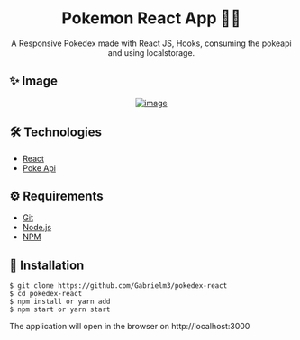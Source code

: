 # <div align="center"> Pokemon React App 👨‍💻</div>
<p align="center">A Responsive Pokedex made with React JS, Hooks,  consuming the pokeapi and using localstorage.</p>

## ✨ Image

<div align="center">
  <a href="https://ibb.co/qYsb4nt"><img src="https://i.ibb.co/HTzmM2W/image.png" alt="image" border="0" /></a>
</div>

## 🛠️ Technologies

<ul>
  <li><a href="https://reactjs.org/">React</a></li>
  <li><a href="https://pokeapi.co/">Poke Api</a></li>
</ul>

## ⚙️ Requirements

<ul>
  <li><a href="https://git-scm.com/">Git</a></li>
  <li><a href="https://nodejs.org/en/">Node.js</a></li>
  <li><a href="https://www.npmjs.com/">NPM</a></li>
</ul>

## 🚀 Installation

```
$ git clone https://github.com/Gabrielm3/pokedex-react
$ cd pokedex-react
$ npm install or yarn add
$ npm start or yarn start
```

The application will open in the browser on http://localhost:3000
